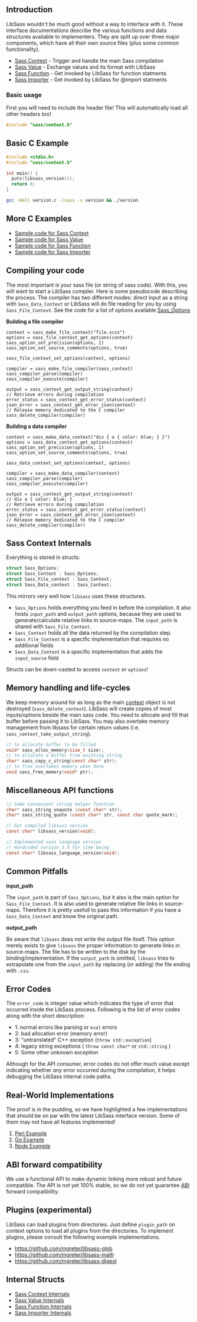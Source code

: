 ## Introduction

LibSass wouldn't be much good without a way to interface with it. These
interface documentations describe the various functions and data structures
available to implementers. They are split up over three major components, which
have all their own source files (plus some common functionality).

- [Sass Context](api-context.md) - Trigger and handle the main Sass compilation
- [Sass Value](api-value.md) - Exchange values and its format with LibSass
- [Sass Function](api-function.md) - Get invoked by LibSass for function statments
- [Sass Importer](api-importer.md) - Get invoked by LibSass for @import statments

### Basic usage

First you will need to include the header file!
This will automatically load all other headers too!

```C
#include "sass/context.h"
```

## Basic C Example

```C
#include <stdio.h>
#include "sass/context.h"

int main() {
  puts(libsass_version());
  return 0;
}
```

```bash
gcc -Wall version.c -lsass -o version && ./version
```

## More C Examples

- [Sample code for Sass Context](api-context-example.md)
- [Sample code for Sass Value](api-value-example.md)
- [Sample code for Sass Function](api-function-example.md)
- [Sample code for Sass Importer](api-importer-example.md)

## Compiling your code

The most important is your sass file (or string of sass code). With this, you
will want to start a LibSass compiler. Here is some pseudocode describing the
process. The compiler has two different modes: direct input as a string with
`Sass_Data_Context` or LibSass will do file reading for you by using
`Sass_File_Context`. See the code for a list of options available
[Sass_Options](https://github.com/sass/libsass/blob/36feef0/include/sass/interface.h#L18)

**Building a file compiler**

    context = sass_make_file_context("file.scss")
    options = sass_file_context_get_options(context)
    sass_option_set_precision(options, 1)
    sass_option_set_source_comments(options, true)

    sass_file_context_set_options(context, options)

    compiler = sass_make_file_compiler(sass_context)
    sass_compiler_parse(compiler)
    sass_compiler_execute(compiler)

    output = sass_context_get_output_string(context)
    // Retrieve errors during compilation
    error_status = sass_context_get_error_status(context)
    json_error = sass_context_get_error_json(context)
    // Release memory dedicated to the C compiler
    sass_delete_compiler(compiler)

**Building a data compiler**

    context = sass_make_data_context("div { a { color: blue; } }")
    options = sass_data_context_get_options(context)
    sass_option_set_precision(options, 1)
    sass_option_set_source_comments(options, true)

    sass_data_context_set_options(context, options)

    compiler = sass_make_data_compiler(context)
    sass_compiler_parse(compiler)
    sass_compiler_execute(compiler)

    output = sass_context_get_output_string(context)
    // div a { color: blue; }
    // Retrieve errors during compilation
    error_status = sass_context_get_error_status(context)
    json_error = sass_context_get_error_json(context)
    // Release memory dedicated to the C compiler
    sass_delete_compiler(compiler)

## Sass Context Internals

Everything is stored in structs:

```C
struct Sass_Options;
struct Sass_Context : Sass_Options;
struct Sass_File_context : Sass_Context;
struct Sass_Data_context : Sass_Context;
```

This mirrors very well how `libsass` uses these structures.

- `Sass_Options` holds everything you feed in before the compilation. It also hosts
  `input_path` and `output_path` options, because they are used to generate/calculate
  relative links in source-maps. The `input_path` is shared with `Sass_File_Context`.
- `Sass_Context` holds all the data returned by the compilation step.
- `Sass_File_Context` is a specific implementation that requires no additional fields
- `Sass_Data_Context` is a specific implementation that adds the `input_source` field

Structs can be down-casted to access `context` or `options`!

## Memory handling and life-cycles

We keep memory around for as long as the main [context](api-context.md) object
is not destroyed (`sass_delete_context`). LibSass will create copies of most
inputs/options beside the main sass code. You need to allocate and fill that
buffer before passing it to LibSass. You may also overtake memory management
from libsass for certain return values (i.e. `sass_context_take_output_string`).

```C
// to allocate buffer to be filled
void* sass_alloc_memory(size_t size);
// to allocate a buffer from existing string
char* sass_copy_c_string(const char* str);
// to free overtaken memory when done
void sass_free_memory(void* ptr);
```

## Miscellaneous API functions

```C
// Some convenient string helper function
char* sass_string_unquote (const char* str);
char* sass_string_quote (const char* str, const char quote_mark);

// Get compiled libsass version
const char* libsass_version(void);

// Implemented sass language version
// Hardcoded version 3.4 for time being
const char* libsass_language_version(void);
```

## Common Pitfalls

**input_path**

The `input_path` is part of `Sass_Options`, but it also is the main option for
`Sass_File_Context`. It is also used to generate relative file links in source-
maps. Therefore it is pretty usefull to pass this information if you have a
`Sass_Data_Context` and know the original path.

**output_path**

Be aware that `libsass` does not write the output file itself. This option
merely exists to give `libsass` the proper information to generate links in
source-maps. The file has to be written to the disk by the
binding/implementation. If the `output_path` is omitted, `libsass` tries to
extrapolate one from the `input_path` by replacing (or adding) the file ending
with `.css`.

## Error Codes

The `error_code` is integer value which indicates the type of error that
occurred inside the LibSass process. Following is the list of error codes along
with the short description:

- 1: normal errors like parsing or `eval` errors
- 2: bad allocation error (memory error)
- 3: "untranslated" C++ exception (`throw std::exception`)
- 4: legacy string exceptions ( `throw const char*` or `std::string` )
- 5: Some other unknown exception

Although for the API consumer, error codes do not offer much value except
indicating whether _any_ error occurred during the compilation, it helps
debugging the LibSass internal code paths.

## Real-World Implementations

The proof is in the pudding, so we have highlighted a few implementations that
should be on par with the latest LibSass interface version. Some of them may not
have all features implemented!

1. [Perl Example](https://github.com/sass/perl-libsass/blob/master/lib/CSS/Sass.xs)
2. [Go Example](https://godoc.org/github.com/wellington/go-libsass#example-Compiler--Stdin)
3. [Node Example](https://github.com/sass/node-sass/blob/master/src/binding.cpp)

## ABI forward compatibility

We use a functional API to make dynamic linking more robust and future
compatible. The API is not yet 100% stable, so we do not yet guarantee
[ABI](https://gcc.gnu.org/onlinedocs/libstdc++/manual/abi.html) forward
compatibility.

## Plugins (experimental)

LibSass can load plugins from directories. Just define `plugin_path` on context
options to load all plugins from the directories. To implement plugins, please
consult the following example implementations.

- https://github.com/mgreter/libsass-glob
- https://github.com/mgreter/libsass-math
- https://github.com/mgreter/libsass-digest

## Internal Structs

- [Sass Context Internals](api-context-internal.md)
- [Sass Value Internals](api-value-internal.md)
- [Sass Function Internals](api-function-internal.md)
- [Sass Importer Internals](api-importer-internal.md)

